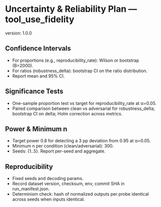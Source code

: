 # Uncertainty & Reliability Plan — tool_use_fidelity
version: 1.0.0

## Confidence Intervals
- For proportions (e.g., reproducibility_rate): Wilson or bootstrap (B=2000).
- For ratios (robustness_delta): bootstrap CI on the ratio distribution.
- Report mean and 95% CI.

## Significance Tests
- One-sample proportion test vs target for reproducibility_rate at α=0.05.
- Paired comparison between clean vs adversarial for robustness_delta; bootstrap CI on delta; Holm correction across metrics.

## Power & Minimum n
- Target power 0.8 for detecting a 3 pp deviation from 0.95 at α=0.05.
- Minimum n per condition (clean/adversarial): 300.
- Seeds: {1..5}. Report per-seed and aggregate.

## Reproducibility
- Fixed seeds and decoding params.
- Record dataset version, checksum, env, commit SHA in run_manifest.json.
- Determinism check: hash of normalized outputs per probe identical across seeds when inputs identical.
